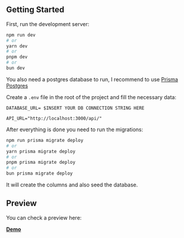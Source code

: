 ## Getting Started

First, run the development server:

```bash
npm run dev
# or
yarn dev
# or
pnpm dev
# or
bun dev
```
 You also need a postgres database to run, I recommend to use [Prisma Postgres](https://www.prisma.io/postgres)

 
 Create a `.env` file in the root of the project and fill the necessary data:
 ```
 DATABASE_URL= $INSERT YOUR DB CONNECTION STRING HERE

API_URL="http://localhost:3000/api/"
 ```

 After everything is done you need to run the migrations:

```bash
npm run prisma migrate deploy
# or
yarn prisma migrate deploy
# or
pnpm prisma migrate deploy
# or
bun prisma migrate deploy
```

It will create the columns and also seed the database.


## Preview

You can check a preview here:

**[Demo](https://zealthy-test.vercel.app/)**